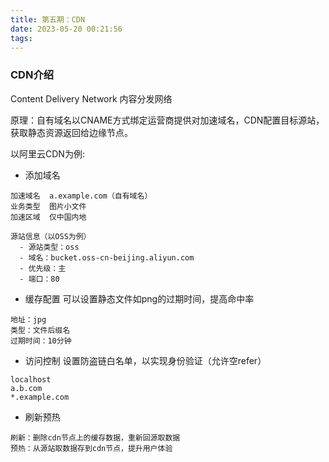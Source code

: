 ```yaml
---
title: 第五期：CDN
date: 2023-05-20 00:21:56
tags:
---
```

### CDN介绍
Content Delivery Network 内容分发网络

原理：自有域名以CNAME方式绑定运营商提供对加速域名，CDN配置目标源站，获取静态资源返回给边缘节点。

以阿里云CDN为例:

- 添加域名
```
加速域名  a.example.com（自有域名）
业务类型  图片小文件
加速区域  仅中国内地

源站信息（以OSS为例）
  - 源站类型：oss
  - 域名：bucket.oss-cn-beijing.aliyun.com
  - 优先级：主
  - 端口：80
```
- 缓存配置
可以设置静态文件如png的过期时间，提高命中率
```
地址：jpg
类型：文件后缀名
过期时间：10分钟
```
- 访问控制
设置防盗链白名单，以实现身份验证（允许空refer）
```
localhost
a.b.com
*.example.com
```
- 刷新预热
```
刷新：删除cdn节点上的缓存数据，重新回源取数据
预热：从源站取数据存到cdn节点，提升用户体验
```

